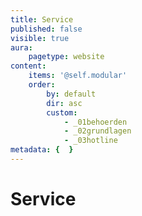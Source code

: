 ```yaml
---
title: Service
published: false
visible: true
aura:
    pagetype: website
content:
    items: '@self.modular'
    order:
        by: default
        dir: asc
        custom:
            - _01behoerden
            - _02grundlagen
            - _03hotline
metadata: {  }
---
```


# Service